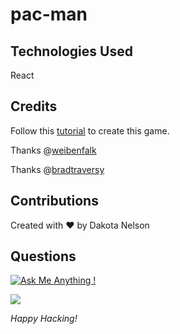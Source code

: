 # pac-man

## Technologies Used

React

## Credits

Follow this [tutorial](https://www.youtube.com/watch?v=YBtzzVwrTeE) to create this game.

Thanks @[weibenfalk](https://github.com/weibenfalk) 

Thanks @[bradtraversy](https://github.com/bradtraversy)

## Contributions

Created with ❤️ by Dakota Nelson

## Questions

[![Ask Me Anything !](https://img.shields.io/badge/Ask%20me-anything-1abc9c.svg)](https://GitHub.com/Naereen/ama)

<a href="mailto:kotalilyy@gmail.com?"><img src="https://img.shields.io/badge/gmail-%23DD0031.svg?&style=for-the-badge&logo=gmail&logoColor=white"/></a>

_Happy Hacking!_
